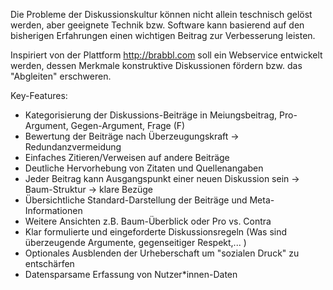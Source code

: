 Die Probleme der Diskussionskultur können nicht allein teschnisch gelöst werden, aber geeignete Technik bzw. Software kann basierend auf den bisherigen Erfahrungen einen wichtigen Beitrag zur Verbesserung leisten.

Inspiriert von der Plattform http://brabbl.com soll ein Webservice entwickelt werden, dessen Merkmale konstruktive Diskussionen fördern bzw. das "Abgleiten" erschweren.

Key-Features:
- Kategorisierung der Diskussions-Beiträge in Meiungsbeitrag, Pro-Argument, Gegen-Argument, Frage (F)
- Bewertung der Beiträge nach Überzeugungskraft -> Redundanzvermeidung
- Einfaches Zitieren/Verweisen auf andere Beiträge
- Deutliche Hervorhebung von Zitaten und Quellenangaben
- Jeder Beitrag kann Ausgangspunkt einer neuen Diskussion sein -> Baum-Struktur -> klare Bezüge
- Übersichtliche Standard-Darstellung der Beiträge und Meta-Informationen
- Weitere Ansichten z.B. Baum-Überblick oder Pro vs. Contra
- Klar formulierte und eingeforderte Diskussionsregeln (Was sind überzeugende Argumente, gegenseitiger Respekt,... )
- Optionales Ausblenden der Urheberschaft um "sozialen Druck" zu entschärfen
- Datensparsame Erfassung von Nutzer*innen-Daten
